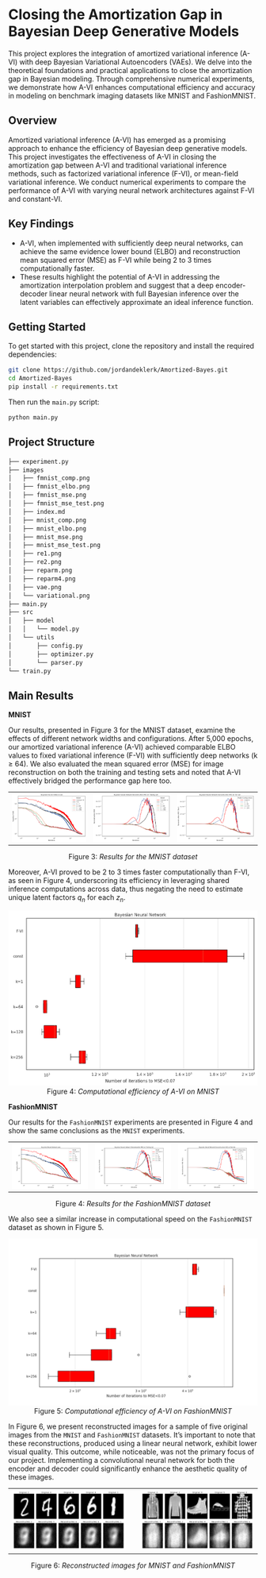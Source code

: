 # Closing the Amortization Gap in Bayesian Deep Generative Models

This project explores the integration of amortized variational inference (A-VI) with deep Bayesian Variational Autoencoders (VAEs). We delve into the theoretical foundations and practical applications to close the amortization gap in Bayesian modeling. Through comprehensive numerical experiments, we demonstrate how A-VI enhances computational efficiency and accuracy in modeling on benchmark imaging datasets like MNIST and FashionMNIST.

## Overview

Amortized variational inference (A-VI) has emerged as a promising approach to enhance the efficiency of Bayesian deep generative models. This project investigates the effectiveness of A-VI in closing the amortization gap between A-VI and traditional variational inference methods, such as factorized variational inference (F-VI), or mean-field variational inference. We conduct numerical experiments to compare the performance of A-VI with varying neural network architectures against F-VI and constant-VI.

## Key Findings

- A-VI, when implemented with sufficiently deep neural networks, can achieve the same evidence lower bound (ELBO) and reconstruction mean squared error (MSE) as F-VI while being 2 to 3 times computationally faster.
- These results highlight the potential of A-VI in addressing the amortization interpolation problem and suggest that a deep encoder-decoder linear neural network with full Bayesian inference over the latent variables can effectively approximate an ideal inference function.

## Getting Started

To get started with this project, clone the repository and install the required dependencies:

```bash
git clone https://github.com/jordandeklerk/Amortized-Bayes.git
cd Amortized-Bayes
pip install -r requirements.txt
```

Then run the `main.py` script:
```bash
python main.py
```
## Project Structure

```bash
├── experiment.py
├── images
│   ├── fmnist_comp.png
│   ├── fmnist_elbo.png
│   ├── fmnist_mse.png
│   ├── fmnist_mse_test.png
│   ├── index.md
│   ├── mnist_comp.png
│   ├── mnist_elbo.png
│   ├── mnist_mse.png
│   ├── mnist_mse_test.png
│   ├── re1.png
│   ├── re2.png
│   ├── reparm.png
│   ├── reparm4.png
│   ├── vae.png
│   └── variational.png
├── main.py
├── src
│   ├── model
│   │   └── model.py
│   └── utils
│       ├── config.py
│       ├── optimizer.py
│       └── parser.py
└── train.py
```

## Main Results

**MNIST**

Our results, presented in Figure 3 for the MNIST dataset, examine the effects of different network widths and configurations. After 5,000 epochs, our amortized variational inference (A-VI) achieved comparable ELBO values to fixed variational inference (F-VI) with sufficiently deep networks (k ≥ 64). We also evaluated the mean squared error (MSE) for image reconstruction on both the training and testing sets and noted that A-VI effectively bridged the performance gap here too.

<table>
  <tr>
    <td><img src="./images/mnist_elbo.png" alt="Image 1" style="width: 100%;"></td>
    <td><img src="./images/mnist_mse.png" alt="Image 2" style="width: 100%;"></td>
    <td><img src="./images/mnist_mse_test.png" alt="Image 3" style="width: 100%;"></td>
  </tr>
</table>
<p align="center">
  Figure 3:<em> Results for the MNIST dataset</em>
</p>

Moreover, A-VI proved to be 2 to 3 times faster computationally than F-VI, as seen in Figure 4, underscoring its efficiency in leveraging shared inference computations across data, thus negating the need to estimate unique latent factors $q_n$ for each $z_n$.

<p align="center">
  <img src="./images/mnist_comp.png" alt="Computation Time MNIST">
  Figure 4:<em> Computational efficiency of A-VI on MNIST</em>
</p>

**FashionMNIST**

Our results for the `FashionMNIST` experiments are presented in Figure 4 and show the same conclusions as the `MNIST` experiments.

<table>
  <tr>
    <td><img src="./images/fmnist_elbo.png" alt="Image 1" style="width: 100%;"></td>
    <td><img src="./images/fmnist_mse.png" alt="Image 2" style="width: 100%;"></td>
    <td><img src="./images/fmnist_mse_test.png" alt="Image 3" style="width: 100%;"></td>
  </tr>
</table>
<p align="center">
  Figure 4:<em> Results for the FashionMNIST dataset</em>
</p>

We also see a similar increase in computational speed on the `FashionMNIST` dataset as shown in Figure 5.

<p align="center">
  <img src="./images/fmnist_comp.png" alt="Computation Time FashionMNIST">
  Figure 5:<em> Computational efficiency of A-VI on FashionMNIST</em>
</p>

In Figure 6, we present reconstructed images for a sample of five original images from the `MNIST` and `FashionMNIST` datasets. It’s important to note that these reconstructions, produced using a linear neural network, exhibit lower visual quality. This outcome, while noticeable, was not the primary focus of our project. Implementing a convolutional neural network for both the encoder and decoder could significantly enhance the aesthetic quality of these images.

<table>
  <tr>
    <td style="padding-right: 15px;"><img src="./images/re1.png" alt="Image 1" style="width: 100%;"></td>
    <td style="padding-left: 15px;"><img src="./images/re2.png" alt="Image 2" style="width: 100%;"></td>
  </tr>
</table>
<p align="center">
  Figure 6:<em> Reconstructed images for MNIST and FashionMNIST</em>
</p>

